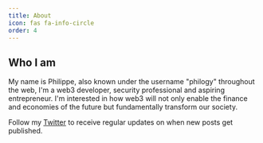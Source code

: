 ```yaml
---
title: About
icon: fas fa-info-circle
order: 4
---
```


## Who I am

My name is Philippe, also known under the username "philogy" throughout the web,
I'm a web3 developer, security professional and aspiring entrepreneur. I'm
interested in how web3 will not only enable the finance and economies of the
future but fundamentally transform our society.

Follow my [Twitter](https://twitter.com/real_philogy) to receive regular
updates on when new posts get published.
